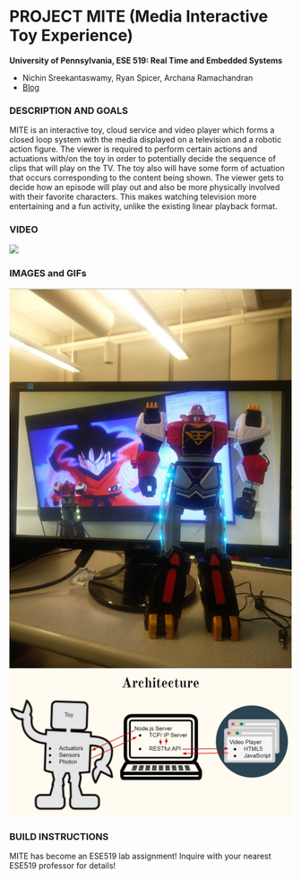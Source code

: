 PROJECT MITE (Media Interactive Toy Experience)
============

**University of Pennsylvania, ESE 519: Real Time and Embedded Systems**

* Nichin Sreekantaswamy, Ryan Spicer, Archana Ramachandran
* [Blog](https://devpost.com/software/mite-media-interactive-toy-experience)

### DESCRIPTION AND GOALS
MITE is an interactive toy, cloud service and video player which forms a closed loop system with the media displayed on a television and a robotic action figure. The viewer is required to perform certain actions and actuations with/on the toy in order to potentially decide the sequence of clips that will play on the TV. The toy also will have some form of actuation that occurs corresponding to the content being shown. The viewer gets to decide how an episode will play out and also be more physically involved with their favorite characters. This makes watching television more entertaining and a fun activity, unlike the existing linear playback format.

### VIDEO
[![](https://img.youtube.com/vi/sxQR-eVsdVw/0.jpg)](https://www.youtube.com/watch?v=sxQR-eVsdVw)

### IMAGES and GIFs
![](images/infinity.PNG)
![](images/blockdiagram.png)

### BUILD INSTRUCTIONS
MITE has become an ESE519 lab assignment! Inquire with your nearest ESE519 professor for details!
